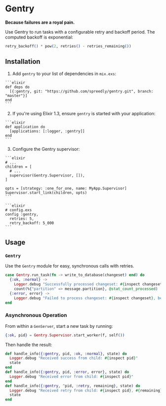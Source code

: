 # Gentry

**Because failures are a royal pain.**

Use Gentry to run tasks with a configurable retry and backoff period. The computed backoff is exponential:

```elixir
retry_backoff() * pow(2, retries() - retries_remaining())
```

## Installation

  1. Add `gentry` to your list of dependencies in `mix.exs`:

    ```elixir
    def deps do
      [{:gentry, git: "https://github.com/spreedly/gentry.git", branch: "master"}]
    end
    ```

  2. If you're using Elixir 1.3, ensure `gentry` is started with your application:

    ```elixir
    def application do
      [applications: [:logger, :gentry]]
    end
    ```

  3. Configure the Gentry supervisor:

    ```elixir
    # ...
    children = [
      # ...
      supervisor(Gentry.Supervisor, []),
    ]

    opts = [strategy: :one_for_one, name: MyApp.Supervisor]
    Supervisor.start_link(children, opts)
    ```

    ```elixir
    # config.exs
    config :gentry,
      retries: 5,
      retry_backoff: 5_000
    ```

## Usage

### `Gentry`

Use the `Gentry` module for easy, synchronous calls with retries.

```elixir
case Gentry.run_task(fn -> write_to_database(changeset) end) do
  {:ok, :normal} ->
    Logger.debug "Successfully processed changeset: #{inspect changeset}"
    count(%{"partition" => message.partition}, @stat_count_processed)
  {:error, error} ->
    Logger.debug "Failed to process changeset: #{inspect changeset}, because: #{inspect error}"
end
```

### Asynchronous Operation

From within a `GenServer`, start a new task by running:

```elixir
{:ok, pid} = Gentry.Supervisor.start_worker(f, self())
```

Then handle the result:

```elixir
def handle_info({:gentry, pid, :ok, :normal}, state) do
  Logger.debug "Received success from child: #{inspect pid}"
  state
end
def handle_info({:gentry, pid, :error, error}, state) do
  Logger.debug "Received error from child: #{inspect pid}"
end
def handle_info({:gentry, ^pid, :retry, remaining}, state) do
  Logger.debug "Received retry from child: #{inspect pid}, #{remaining} tries remaining"
  state
end
```

